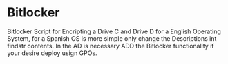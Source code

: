# Bitlocker

Bitlocker Script for Encripting a Drive C and Drive D for a English Operating System, for a Spanish OS is more simple only change the Descriptions int findstr contents.
In the AD is necessary ADD the Bitlocker functionality if your desire deploy usign GPOs.
